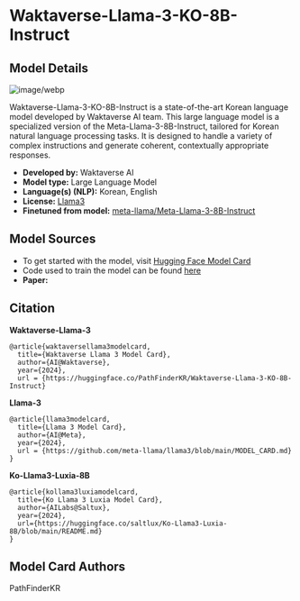 # Waktaverse-Llama-3-KO-8B-Instruct

## Model Details

![image/webp](https://cdn-uploads.huggingface.co/production/uploads/65d6e0640ff5bc0c9b69ddab/Va78DaYtPJU6xr4F6Ca4M.webp)

Waktaverse-Llama-3-KO-8B-Instruct is a state-of-the-art Korean language model developed by Waktaverse AI team.
This large language model is a specialized version of the Meta-Llama-3-8B-Instruct, tailored for Korean natural language processing tasks. 
It is designed to handle a variety of complex instructions and generate coherent, contextually appropriate responses.

- **Developed by:** Waktaverse AI
- **Model type:** Large Language Model
- **Language(s) (NLP):** Korean, English
- **License:** [Llama3](https://llama.meta.com/llama3/license)
- **Finetuned from model:** [meta-llama/Meta-Llama-3-8B-Instruct](https://huggingface.co/meta-llama/Meta-Llama-3-8B-Instruct)

## Model Sources

- To get started with the model, visit [Hugging Face Model Card](https://huggingface.co/PathFinderKR/Waktaverse-Llama-3-KO-8B-Instruct)
- Code used to train the model can be found [here](https://github.com/PathFinderKR/Waktaverse-LLM/blob/main/SFT.ipynb)
- **Paper:** 



## Citation

**Waktaverse-Llama-3**

```
@article{waktaversellama3modelcard,
  title={Waktaverse Llama 3 Model Card},
  author={AI@Waktaverse},
  year={2024},
  url = {https://huggingface.co/PathFinderKR/Waktaverse-Llama-3-KO-8B-Instruct}
```

**Llama-3**

```
@article{llama3modelcard,
  title={Llama 3 Model Card},
  author={AI@Meta},
  year={2024},
  url = {https://github.com/meta-llama/llama3/blob/main/MODEL_CARD.md}
}
```

**Ko-Llama3-Luxia-8B**
```
@article{kollama3luxiamodelcard,
  title={Ko Llama 3 Luxia Model Card},
  author={AILabs@Saltux},
  year={2024},
  url={https://huggingface.co/saltlux/Ko-Llama3-Luxia-8B/blob/main/README.md}
}
```



## Model Card Authors

PathFinderKR